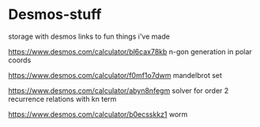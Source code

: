 # Desmos-stuff
storage with desmos links to fun things i've made

https://www.desmos.com/calculator/bl6cax78kb
n-gon generation in polar coords

https://www.desmos.com/calculator/f0mf1o7dwm
mandelbrot set

https://www.desmos.com/calculator/abyn8nfegm
solver for order 2 recurrence relations with kn term

https://www.desmos.com/calculator/b0ecsskkz1
worm
